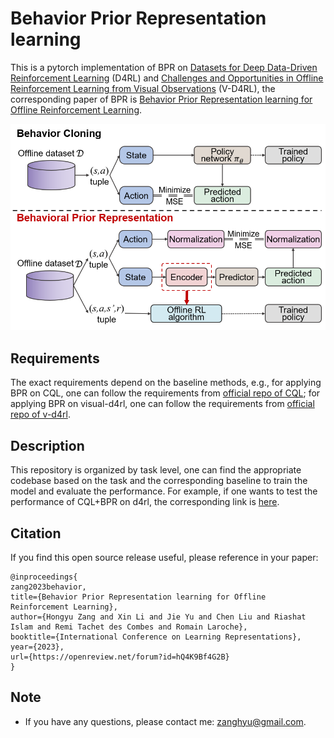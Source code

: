 # Behavior Prior Representation learning

This is a pytorch implementation of BPR on [Datasets for Deep Data-Driven Reinforcement Learning](https://github.com/Farama-Foundation/D4RL) (D4RL) and [Challenges and Opportunities in Offline Reinforcement Learning from Visual Observations](https://github.com/conglu1997/v-d4rl) (V-D4RL), the corresponding paper of BPR is [Behavior Prior Representation learning for Offline Reinforcement Learning](https://arxiv.org/pdf/2211.00863.pdf).

![](asset/BPR_arch.png)

## Requirements

The exact requirements depend on the baseline methods, e.g., for applying BPR on CQL, one can follow the requirements from [official repo of CQL](https://github.com/aviralkumar2907/CQL); for applying BPR on visual-d4rl, one can follow the requirements from [official repo of v-d4rl](https://github.com/conglu1997/v-d4rl).

## Description

 This repository is organized by task level, one can find the appropriate codebase based on the task and the corresponding baseline to train the model and evaluate the performance. For example, if one wants to test the performance of CQL+BPR on d4rl, the corresponding link is [here](https://github.com/bit1029public/offline_bpr/tree/main/d4rl/baseline_plus_BPR/CQL_BPR_pretrain).

## Citation
If you find this open source release useful, please reference in your paper:
```
@inproceedings{
zang2023behavior,
title={Behavior Prior Representation learning for Offline Reinforcement Learning},
author={Hongyu Zang and Xin Li and Jie Yu and Chen Liu and Riashat Islam and Remi Tachet des Combes and Romain Laroche},
booktitle={International Conference on Learning Representations},
year={2023},
url={https://openreview.net/forum?id=hQ4K9Bf4G2B}
}
```

## Note
+ If you have any questions, please contact me: zanghyu@gmail.com. 
